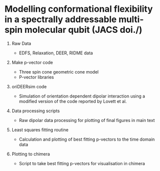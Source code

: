 # Modelling conformational flexibility in a spectrally addressable multi-spin molecular qubit (JACS doi./)

1) Raw Data <br />
   - EDFS, Relaxation, DEER, RIDME data <br />

2) Make p-vector code <br />
   - Three spin cone geometric cone model <br />
   - P-vector libraries<br />

3) oriDEERsim code <br />
   - Simulation of orientation dependent dipolar interaction using a modified version of the code reported by Lovett et al. <br />

4) Data processing scripts <br />
   - Raw dipolar data processing for plotting of final figures in main text <br />

5) Least squares fitting routine <br />
   - Calculation and plotting of best fitting p-vectors to the time domain data <br />

6) Plotting to chimera <br />
   - Script to take best fitting p-vectors for visualisation in chimera <br />
